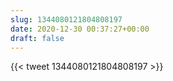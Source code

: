 ```yaml
---
slug: 1344080121804808197
date: 2020-12-30 00:37:27+00:00
draft: false
---
```


{{< tweet 1344080121804808197 >}}
